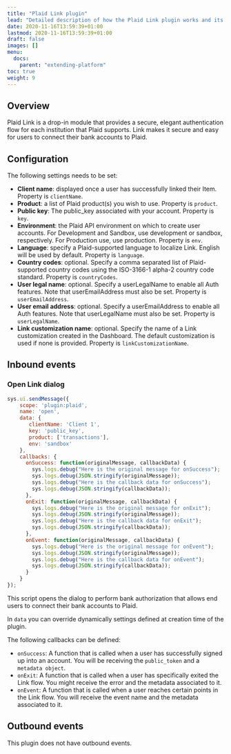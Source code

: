 ```yaml
---
title: "Plaid Link plugin"
lead: "Detailed description of how the Plaid Link plugin works and its configuration."
date: 2020-11-16T13:59:39+01:00
lastmod: 2020-11-16T13:59:39+01:00
draft: false
images: []
menu:
  docs:
    parent: "extending-platform"
toc: true
weight: 9
---
```


## Overview

Plaid Link is a drop-in module that provides a secure, elegant authentication flow for each institution that Plaid 
supports. Link makes it secure and easy for users to connect their bank accounts to Plaid.

## Configuration

The following settings needs to be set:

- **Client name**: displayed once a user has successfully linked their Item. Property is `clientName`.
- **Product**: a list of Plaid product(s) you wish to use. Property is `product`.
- **Public key**: The public_key associated with your account. Property is `key`.
- **Environment**: the Plaid API environment on which to create user accounts. For Development and Sandbox, use development or sandbox, respectively. For Production use, use production. Property is `env`.
- **Language**: specify a Plaid-supported language to localize Link. English will be used by default. Property is `language`.
- **Country codes**: optional. Specify a comma separated list of Plaid-supported country codes using the ISO-3166-1 alpha-2 country code standard. Property is `countryCodes`.
- **User legal name**: optional. Specify a userLegalName to enable all Auth features. Note that userEmailAddress must also be set. Property is `userEmailAddress`.
- **User email address**: optional. Specify a userEmailAddress to enable all Auth features. Note that userLegalName must also be set. Property is `userLegalName`.
- **Link customization name**: optional. Specify the name of a Link customization created in the Dashboard. The default customization is used if none is provided. Property is `linkCustomizationName`.


## Inbound events

### Open Link dialog

```js
sys.ui.sendMessage({
    scope: 'plugin:plaid',
    name: 'open',
    data: {
       clientName: 'Client 1',
       key: 'public_key',
       product: ['transactions'],
       env: 'sandbox'
    },
    callbacks: {
      onSuccess: function(originalMessage, callbackData) {
        sys.logs.debug("Here is the original message for onSuccess");
        sys.logs.debug(JSON.stringify(originalMessage));
        sys.logs.debug("Here is the callback data for onSuccess");
        sys.logs.debug(JSON.stringify(callbackData));
      },
      onExit: function(originalMessage, callbackData) {
        sys.logs.debug("Here is the original message for onExit");
        sys.logs.debug(JSON.stringify(originalMessage));
        sys.logs.debug("Here is the callback data for onExit");
        sys.logs.debug(JSON.stringify(callbackData));
      },
      onEvent: function(originalMessage, callbackData) {
        sys.logs.debug("Here is the original message for onEvent");
        sys.logs.debug(JSON.stringify(originalMessage));
        sys.logs.debug("Here is the callback data for onEvent");
        sys.logs.debug(JSON.stringify(callbackData));
      }
    }
});
```
This script opens the dialog to perform bank authorization that allows end users to connect their bank accounts to Plaid.

In `data`  you can override dynamically settings defined at creation time of the plugin.

The following callbacks can be defined:

- `onSuccess`: A function that is called when a user has successfully signed up into an account. You will be receiving 
the `public_token` and a `metadata object`.
- `onExit`: A function that is called when a user has specifically exited the Link flow. You might receive the error and
the metadata associated to it.
- `onEvent`: A function that is called when a user reaches certain points in the Link flow. You will receive the event name
and the metadata associated to it.


## Outbound events

This plugin does not have outbound events.
